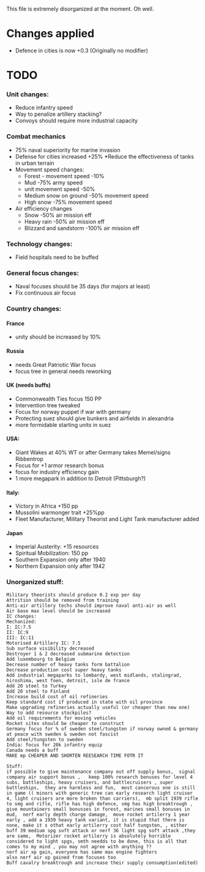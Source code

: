 This file is extremely disorganized at the moment. Oh well.

# Changes applied

* Defence in cities is now +0.3 (Originally no modifier)

# TODO

### Unit changes:
* Reduce infantry speed
* Way to penalize artillery stacking?
* Convoys should require more industrial capacity

### Combat mechanics
* 75% naval superiority for marine invasion
* Defense for cities increased +25%
*Reduce the effectiveness of tanks in urban terrain
* Movement speed changes:
	* Forest - movement speed -10%
	* Mud -75% army speed
	* unit movement speed -50%
	* Medium snow on ground -50% movement speed
	* High snow -75% movement speed
* Air efficiency changes
	* Snow -50% air mission eff
	* Heavy rain -50% air mission eff
	* Blizzard and sandstorm -100% air mission eff

### Technology changes:
* Field hospitals need to be buffed

### General focus changes:
* Naval focuses should be 35 days (for majors at least)
* Fix continuous air focus

### Country changes:
#### France
* unity should be increased by 10%
#### Russia
* needs Great Patriotic War focus
* focus tree in general needs reworking
#### UK (needs buffs)
* Commonwealth Ties focus 150 PP
* Intervention tree tweaked
* Focus for norway puppet if war with germany
* Protecting suez should give bunkers and airfields in alexandria
* more formidable starting units in suez
#### USA: 
* Giant Wakes at 40% WT or after Germany takes Memel/signs Ribbentrop
* Focus for +1 armor research bonus
* focus for industry efficiency gain
* 1 more megapark in addition to Detroit (Pittsburgh?)
#### Italy:
* Victory in Africa +150 pp
* Mussolini warmonger trait +25%pp
* Fleet Manufacturer, Military Theorist and Light Tank manufacturer added
#### Japan
* Imperial Austerity: +15 resources
* Spiritual Mobilization: 150 pp
* Southern Expansion only after 1940
* Northern Expansion only after 1942


### Unorganized stuff:
```Training troops should not produce exp
Military theorists should produce 0.2 exp per day
Attrition should be removed from training
Anti-air artillery techs should improve naval anti-air as well
Air base max level should be increased
IC changes: 
Mechanized:
I: IC:7.5
II: IC:9
III: IC:11
Motorised Artillery IC: 7.5
Sub surface visibility decreased
Destroyer 1 & 2 decreased submarine detection
Add luxembourg to Belgium
Decrease number of heavy tanks form battalion
Decrease production cost super heavy tanks
Add industrial megaparks to lombardy, west midlands, stalingrad, hiroshima, west foen, detroit, isle de france
Add 20 steel to Turkey
Add 20 steel to Finland
Increase build cost of oil refineries
Keep standard cost if produced in state with oil province
Make upgrading refineries actually useful (or cheaper than new one)
Way to add resource stockpiles?
Add oil requirements for moving vehicles
Rocket sites should be cheaper to construct
Germany focus for % of sweden steel/tungsten if norway owned & germany at peace with sweden & sweden not fascist
Add steel/tungsten to sweden
India: focus for 20k infantry equip
Canada needs a buff
MAKE mp CHEAPER AND SHORTEN REESEARCH TIME FOTR IT

Stuff:
if possible to give maintenance company out off supply bonus,  signal company air support bonus ,   keep 100% research bonuses for level 4 subs, battleships, heavy cruisers, and battlecruisers , super battleships,  they are harmless and fun,  most cancerous one is still in game (( minors with generic tree can early research light cruiser 4, light cruisers are more broken than carriers),  mb split 1939 rifle to smg and rifle, rifle has high defence, smg has high breaktrough , give mountainers small bonusses in forest, marines small bonuses in mud,  nerf early depth charge damage,  move rocket artilerry 1 year early , add a 1939 heavy tank variant, it is stupid that there is none, make it s othat early artilerry cost half tungsten, , either buff 39 medium spg soft attack or nerf 36 light spg soft attack ,they are same,  Motorizer rocket artilerry is absolutely horrible considered to light spgs, smth needds to be done, this is all that comes to my mind , you may not agree with anything ??
nerf air xp gain, everyone has same max engine fighters
also nerf air xp gained from focuses too
Buff cavalry breaktrough and increase their supply consumption(edited)
